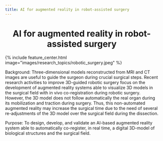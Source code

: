 ```yaml
---
title: AI for augmented reality in robot-assisted surgery
---
```


# <center><i class="AI for augmented reality in robot-assisted surgery"></i>AI for augmented reality in robot-assisted surgery</center>

{%
  include feature_center.html
  image="images/research_topics/robotic_surgery.jpeg"
%}

Background: Three-dimensional models reconstructed from MRI and CT images are useful to guide the surgeon during crucial surgical steps. Recent research activities to improve 3D-guided robotic surgery focus on the development of augmented reality systems able to visualize 3D models in the surgical field with in vivo co-registration during robotic surgery. However, the 3D model does not follow automatically the real organ during its mobilization and traction during surgery. Thus, this non-automated augmented reality may increase the surgical time due to the need of several re-adjustments of the 3D model over the surgical field during the dissection.

Purpose: To design, develop, and validate an AI-based augmented reality system able to automatically co-register, in real time, a digital 3D-model of biological structures and the surgical field.


